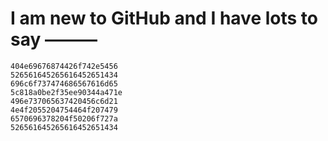 # I am new to GitHub and I have lots to say ———

```
404e69676874426f742e5456
526561645265616452651434
696c6f737474686567616d65
5c818a0be2f35ee90344a471e
496e737065637420456c6d21
4e4f2055204754464f207479
6570696378204f50206f727a
526561645265616452651434
```
